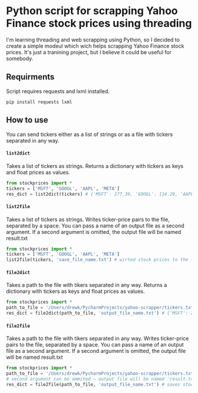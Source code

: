 # Python script for scrapping Yahoo Finance stock prices using threading

I'm learning threading and web scrapping using Python, so I decided to create a simple modeul which wich helps scrapping Yahoo Finance stock prices. It's just a tranining project, but I believe it could be useful for somebody. 

## Requirments
Script requires requests and lxml installed. 

```
pip install requests lxml
```

## How to use

You can send tickers either as a list of strings or as a file with tickers separated in any way.

#### `list2dict`
Takes a list of tickers as strings. Returns a dictionary with tickers as keys and float prices as values.
```python
from stockprices import *
tickers = ['MSFT', 'GOOGL', 'AAPL', 'META']
res_dict = list2dict(tickers) # {'MSFT': 277.39, 'GOOGL': 114.29, 'AAPL': 168.0, 'META': 163.1} 
```

#### `list2file`
Takes a list of tickers as strings. Writes ticker-price pairs to the file, separated by a space.
You can pass a name of an output file as a second argument. If a second argument is omitted, the output file will be named result.txt
```python
from stockprices import *
tickers = ['MSFT', 'GOOGL', 'AAPL', 'META']
list2file(tickers, 'save_file_name.txt') # wirted stock prices to the file named save_file_name.txt
```

#### `file2dict`
Takes a path to the file with tikers separated in any way. Returns a dictionary with tickers as keys and float prices as values.
```python
from stockprices import *
path_to_file = '/Users/drewk/PycharmProjects/yahoo-scrapper/tickers.txt'
res_dict = file2dict(path_to_file, 'output_file_name.txt') # {'MSFT': 277.39, 'GOOGL': 114.29, 'AAPL': 168.0, 'META': 163.1} 
```

#### `file2file`
Takes a path to the file with tikers separated in any way. Writes ticker-price pairs to the file, separated by a space.
You can pass a name of an output file as a second argument. If a second argument is omitted, the output file will be named result.txt
```python
from stockprices import *
path_to_file = '/Users/drewk/PycharmProjects/yahoo-scrapper/tickers.txt'
# second argument can be ommited — output file will be named 'result.txt'
res_dict = file2file(path_to_file, 'output_file_name.txt') # saves stock prices in file named save_file_name
```
